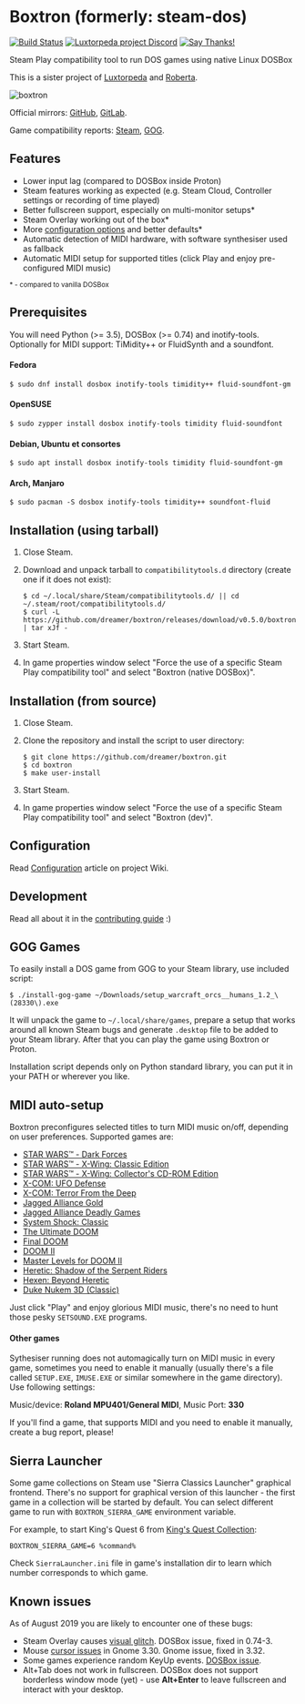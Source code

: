 # Boxtron (formerly: steam-dos)

[![Build Status](https://travis-ci.com/dreamer/boxtron.svg?branch=master)](https://travis-ci.com/dreamer/boxtron)
[![Luxtorpeda project Discord](https://img.shields.io/discord/514567252864008206.svg?label=discord)](https://discord.gg/8mFhUPX)
[![Say Thanks!](https://img.shields.io/badge/Say%20Thanks-!-1EAEDB.svg)](https://saythanks.io/to/dreamer)

Steam Play compatibility tool to run DOS games using native Linux DOSBox

This is a sister project of
[Luxtorpeda](https://github.com/dreamer/luxtorpeda) and
[Roberta](https://github.com/dreamer/roberta).

![boxtron](https://user-images.githubusercontent.com/3967/62228547-29ebfb00-b3be-11e9-9011-625460706f25.png)

Official mirrors:
[GitHub](https://github.com/dreamer/boxtron),
[GitLab](https://gitlab.com/luxtorpeda/boxtron).

Game compatibility reports:
[Steam](https://github.com/dreamer/boxtron/wiki/Compatibility-reports),
[GOG](https://github.com/dreamer/boxtron/wiki/Compatibility-reports-(GOG)).


## Features

* Lower input lag (compared to DOSBox inside Proton)
* Steam features working as expected (e.g. Steam Cloud, Controller settings or recording of time played)
* Better fullscreen support, especially on multi-monitor setups\*
* Steam Overlay working out of the box\*
* More [configuration options](https://github.com/dreamer/boxtron/wiki/Configuration) and better defaults\*
* Automatic detection of MIDI hardware, with software synthesiser used as fallback
* Automatic MIDI setup for supported titles (click Play and enjoy pre-configured MIDI music)

<sub>\* - compared to vanilla DOSBox</sub>


## Prerequisites

You will need Python (>= 3.5), DOSBox (>= 0.74) and inotify-tools.
Optionally for MIDI support: TiMidity++ or FluidSynth and a soundfont.

#### Fedora

    $ sudo dnf install dosbox inotify-tools timidity++ fluid-soundfont-gm

#### OpenSUSE

    $ sudo zypper install dosbox inotify-tools timidity fluid-soundfont

#### Debian, Ubuntu et consortes

    $ sudo apt install dosbox inotify-tools timidity fluid-soundfont-gm

#### Arch, Manjaro

    $ sudo pacman -S dosbox inotify-tools timidity++ soundfont-fluid


## Installation (using tarball)

1. Close Steam.
2. Download and unpack tarball to `compatibilitytools.d` directory (create one if it does not exist):

       $ cd ~/.local/share/Steam/compatibilitytools.d/ || cd ~/.steam/root/compatibilitytools.d/
       $ curl -L https://github.com/dreamer/boxtron/releases/download/v0.5.0/boxtron.tar.xz | tar xJf -

3. Start Steam.
4. In game properties window select "Force the use of a specific Steam Play
   compatibility tool" and select "Boxtron (native DOSBox)".


## Installation (from source)

1. Close Steam.
2. Clone the repository and install the script to user directory:

       $ git clone https://github.com/dreamer/boxtron.git
       $ cd boxtron
       $ make user-install

3. Start Steam.
4. In game properties window select "Force the use of a specific Steam Play
   compatibility tool" and select "Boxtron (dev)".


## Configuration

Read [Configuration](https://github.com/dreamer/boxtron/wiki/Configuration) article on project Wiki.


## Development

Read all about it in the [contributing guide](https://github.com/dreamer/boxtron/blob/master/CONTRIBUTING.md) :)


## GOG Games

To easily install a DOS game from GOG to your Steam library, use included script:

    $ ./install-gog-game ~/Downloads/setup_warcraft_orcs__humans_1.2_\(28330\).exe

It will unpack the game to `~/.local/share/games`, prepare a setup that works around all
known Steam bugs and generate `.desktop` file to be added to your Steam library. After
that you can play the game using Boxtron or Proton.

Installation script depends only on Python standard library, you can put it in your
PATH or wherever you like.


## MIDI auto-setup

Boxtron preconfigures selected titles to turn MIDI music on/off, depending on user
preferences. Supported games are:

* [STAR WARS™ - Dark Forces](https://store.steampowered.com/app/32400/)
* [STAR WARS™ - X-Wing: Classic Edition](https://store.steampowered.com/app/354430/)
* [STAR WARS™ - X-Wing: Collector's CD-ROM Edition](https://store.steampowered.com/app/354430/)
* [X-COM: UFO Defense](https://store.steampowered.com/app/7760/)
* [X-COM: Terror From the Deep](https://store.steampowered.com/app/7650/)
* [Jagged Alliance Gold](https://store.steampowered.com/app/283270/)
* [Jagged Alliance Deadly Games](https://store.steampowered.com/app/283270/)
* [System Shock: Classic](https://steamdb.info/app/410700/)
* [The Ultimate DOOM](https://store.steampowered.com/app/2280/Ultimate_Doom/)
* [Final DOOM](https://store.steampowered.com/app/2290/Final_DOOM/)
* [DOOM II](https://store.steampowered.com/app/2300/DOOM_II/)
* [Master Levels for DOOM II](https://store.steampowered.com/app/9160/Master_Levels_for_Doom_II/)
* [Heretic: Shadow of the Serpent Riders](https://store.steampowered.com/app/2390/Heretic_Shadow_of_the_Serpent_Riders/)
* [Hexen: Beyond Heretic](https://store.steampowered.com/app/2360/HeXen_Beyond_Heretic/)
* [Duke Nukem 3D (Classic)](https://steamdb.info/app/225140/info/)


Just click "Play" and enjoy glorious MIDI music, there's no need to hunt those
pesky `SETSOUND.EXE` programs.

#### Other games

Sythesiser running does not automagically turn on MIDI music in every game,
sometimes you need to enable it manually (usually there's a file called `SETUP.EXE`,
`IMUSE.EXE` or similar somewhere in the game directory). Use following settings:

Music/device: **Roland MPU401/General MIDI**, Music Port: **330**

If you'll find a game, that supports MIDI and you need to enable it manually,
create a bug report, please!


## Sierra Launcher

Some game collections on Steam use "Sierra Classics Launcher" graphical frontend.
There's no support for graphical version of this launcher - the first game in a collection
will be started by default. You can select different game to run with `BOXTRON_SIERRA_GAME`
environment variable.

For example, to start King's Quest 6 from
[King's Quest Collection](https://store.steampowered.com/app/10100/):

    BOXTRON_SIERRA_GAME=6 %command%

Check `SierraLauncher.ini` file in game's installation dir to learn which number
corresponds to which game.


## Known issues

As of August 2019 you are likely to encounter one of these bugs:

* Steam Overlay causes [visual glitch](https://github.com/dreamer/boxtron/issues/8). DOSBox issue, fixed in 0.74-3.
* Mouse [cursor issues](https://github.com/dreamer/boxtron/issues/7) in Gnome 3.30. Gnome issue, fixed in 3.32.
* Some games experience random KeyUp events. [DOSBox issue](https://www.vogons.org/viewtopic.php?f=31&t=66491).
* Alt+Tab does not work in fullscreen. DOSBox does not support borderless window mode (yet) - use **Alt+Enter** to leave fullscreen and interact with your desktop.
